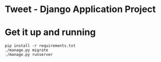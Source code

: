 # Tweet - Django Application Project

# Get it up and running

```
pip install -r requirements.txt
./manage.py migrate
./manage.py runserver
```